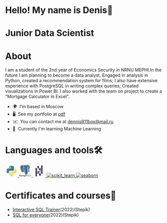 Hello! My name is Denis👋
======================

Junior Data Scientist
======================

About
======================

I am a student of the 2nd year of Economics Security in NRNU MEPHI.In the future I am planning to become a data analyst. Engaged in analysis in Python, created a recommendation system for films; I also have extensive experience with PostgreSQL in writing complex queries; Created visualizations in Power BI. I also worked with the team on project to create a "Mortgage Calculator in Excel".

* 🌍  I'm based in Moscow
* 🖥️  See my portfolio at [pdf](http://myresume.ru/resume/3VIyPPWyrQQ/)
* ✉️  You can contact me at [dennis811box@mail.ru](mailto:dennis811box@mail.ru)
* 🧠  Currently I'm learning Machine Learning



Languages and tools🛠
======================

<a href="https://www.python.org" target="_blank" rel="noreferrer"> <img src="https://raw.githubusercontent.com/devicons/devicon/master/icons/python/python-original.svg" alt="python" width="40" height="40"/> </a> 
<a href="https://www.postgresql.org" target="_blank" rel="noreferrer"> <img src="https://raw.githubusercontent.com/devicons/devicon/master/icons/postgresql/postgresql-original-wordmark.svg" alt="postgresql" width="40" height="40"/> </a> 
<a href="https://pandas.pydata.org/" target="_blank" rel="noreferrer"> <img src="https://raw.githubusercontent.com/devicons/devicon/2ae2a900d2f041da66e950e4d48052658d850630/icons/pandas/pandas-original.svg" alt="pandas" width="40" height="40"/> </a> 
<a href="https://scikit-learn.org/" target="_blank" rel="noreferrer"> <img src="https://upload.wikimedia.org/wikipedia/commons/0/05/Scikit_learn_logo_small.svg" alt="scikit_learn" width="40" height="40"/> </a> <a href="https://seaborn.pydata.org/" target="_blank" rel="noreferrer"> <img src="https://seaborn.pydata.org/_images/logo-mark-lightbg.svg" alt="seaborn" width="40" height="40"/> </a> 
</p>


Certificates and courses📜
======================
* [Interactive SQL Trainer](https://stepik.org/cert/1959546)(2022)(Stepik)
* [SQL for everyone](https://stepik.org/cert/1574139)(2022)(Stepik)


